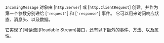 <!-- YAML
added: v0.1.17
-->

`IncomingMessage` 对象由 [`http.Server`] 或 [`http.ClientRequest`] 创建，并作为第一个参数分别递给 [`'request'`] 和 [`'response'`] 事件。
它可以用来访问响应状态、消息头、以及数据。

它实现了[可读流][Readable Stream]接口，还有以下额外的事件、方法、以及属性。

